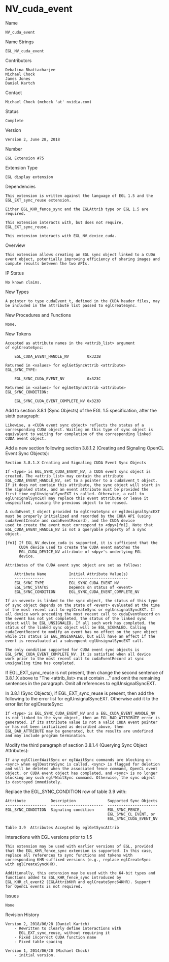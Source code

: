 # NV_cuda_event

Name

    NV_cuda_event

Name Strings

    EGL_NV_cuda_event

Contributors

    Debalina Bhattacharjee
    Michael Chock
    James Jones
    Daniel Kartch

Contact

    Michael Chock (mchock 'at' nvidia.com)

Status

    Complete

Version

    Version 2, June 28, 2018

Number

    EGL Extension #75

Extension Type

    EGL display extension

Dependencies

    This extension is written against the language of EGL 1.5 and the
    EGL_EXT_sync_reuse extension.

    Either EGL_KHR_fence_sync and the EGLAttrib type or EGL 1.5 are
    required.

    This extension interacts with, but does not require,
    EGL_EXT_sync_reuse.

    This extension interacts with EGL_NV_device_cuda.

Overview

    This extension allows creating an EGL sync object linked to a CUDA
    event object, potentially improving efficiency of sharing images and
    compute results between the two APIs.

IP Status

    No known claims.

New Types

    A pointer to type cudaEvent_t, defined in the CUDA header files, may
    be included in the attribute list passed to eglCreateSync.

New Procedures and Functions

    None.

New Tokens

    Accepted as attribute names in the <attrib_list> argument
    of eglCreateSync:

        EGL_CUDA_EVENT_HANDLE_NV        0x323B

    Returned in <values> for eglGetSyncAttrib <attribute>
    EGL_SYNC_TYPE:

        EGL_SYNC_CUDA_EVENT_NV          0x323C

    Returned in <values> for eglGetSyncAttrib <attribute>
    EGL_SYNC_CONDITION:

        EGL_SYNC_CUDA_EVENT_COMPLETE_NV 0x323D

Add to section 3.8.1 (Sync Objects) of the EGL 1.5 specification, after
the sixth paragraph:

    Likewise, a <CUDA event sync object> reflects the status of a
    corresponding CUDA object. Waiting on this type of sync object is
    equivalent to waiting for completion of the corresponding linked
    CUDA event object.

Add a new section following section 3.8.1.2 (Creating and Signaling
OpenCL Event Sync Objects):

    Section 3.8.1.X Creating and Signaling CUDA Event Sync Objects

    If <type> is EGL_SYNC_CUDA_EVENT_NV, a CUDA event sync object is
    created. The <attrib_list> may contain the attribute
    EGL_CUDA_EVENT_HANDLE_NV, set to a pointer to a cudaEvent_t object.
    If it does not contain this attribute, the sync object will start in
    the signaled state, and an event attribute must be provided the
    first time eglUnsignalSyncEXT is called. Otherwise, a call to
    eglUnsignalSyncEXT may replace this event attribute or leave it
    unspecified, causing the previous object to be reused.

    A cudaEvent_t object provided to eglCreateSync or eglUnsignalSyncEXT
    must be properly initialized and recorded by the CUDA API (using
    cudaEventCreate and cudaEventRecord), and the CUDA device
    used to create the event must correspond to <dpy>[fn1]. Note that
    EGL_CUDA_EVENT_HANDLE_NV is not a queryable property of a sync
    object.

    [fn1] If EGL_NV_device_cuda is supported, it is sufficient that the
          CUDA device used to create the CUDA event matches the
          EGL_CUDA_DEVICE_NV attribute of <dpy>'s underlying EGL
          device.

    Attributes of the CUDA event sync object are set as follows:

        Attribute Name          Initial Attribute Value(s)
        -------------           --------------------------
        EGL_SYNC_TYPE           EGL_SYNC_CUDA_EVENT_NV
        EGL_SYNC_STATUS         Depends on status of <event>
        EGL_SYNC_CONDITION      EGL_SYNC_CUDA_EVENT_COMPLETE_NV

    If an <event> is linked to the sync object, the status of this type
    of sync object depends on the state of <event> evaluated at the time
    of the most recent call to eglCreateSync or eglUnsignalSyncEXT. If
    all device work preceding the most recent call to cudaEventRecord on
    the event has not yet completed, the status of the linked sync
    object will be EGL_UNSIGNALED. If all such work has completed, the
    status of the linked sync object will be EGL_SIGNALED. Calling
    cudaEventRecord to modify an event has no effect on the sync object
    while its status is EGL_UNSIGNALED, but will have an effect if the
    event is reevaluated at a subsequent eglUnsignalSyncEXT call.

    The only condition supported for CUDA event sync objects is
    EGL_SYNC_CUDA_EVENT_COMPLETE_NV. It is satisfied when all device
    work prior to the most recent call to cudaEventRecord at sync
    unsignaling time has completed.

If EGL_EXT_sync_reuse is not present, then change the second sentence of
3.8.1.X above to "The <attrib_list> must contain ..." and omit the
remaining sentences in the paragraph. Omit all references to
eglUnsignalSyncEXT.

In 3.8.1 (Sync Objects), if EGL_EXT_sync_reuse is present, then add the
following to the error list for eglUnsignalSyncEXT. Otherwise add it to
the error list for eglCreateSync:

    If <type> is EGL_SYNC_CUDA_EVENT_NV and a EGL_CUDA_EVENT_HANDLE_NV
    is not linked to the sync object, then an EGL_BAD_ATTRIBUTE error is
    generated. If its attribute value is not a valid CUDA event pointer
    or has not been initialized as described above, then
    EGL_BAD_ATTRIBUTE may be generated, but the results are undefined
    and may include program termination.

Modify the third paragraph of section 3.8.1.4 (Querying Sync Object
Attributes):

    If any eglClientWaitSync or eglWaitSync commands are blocking on
    <sync> when eglDestroySync is called, <sync> is flagged for deletion
    and will be deleted when the associated fence command, OpenCL event
    object, or CUDA event object has completed, and <sync> is no longer
    blocking any such egl*WaitSync command. Otherwise, the sync object
    is destroyed immediately.

Replace the EGL_SYNC_CONDITION row of table 3.9 with:

    Attribute           Description              Supported Sync Objects
    ------------------  -----------------------  ----------------------
    EGL_SYNC_CONDITION  Signaling condition      EGL_SYNC_FENCE,
                                                 EGL_SYNC_CL_EVENT, or
                                                 EGL_SYNC_CUDA_EVENT_NV

    Table 3.9  Attributes Accepted by eglGetSyncAttrib


Interactions with EGL versions prior to 1.5

    This extension may be used with earlier versions of EGL, provided
    that the EGL_KHR_fence_sync extension is supported. In this case,
    replace all references to sync functions and tokens with
    corresponding KHR-suffixed versions (e.g., replace eglCreateSync
    with eglCreateSyncKHR).

    Additionally, this extension may be used with the 64-bit types and
    functions added to EGL_KHR_fence_sync introduced by
    EGL_KHR_cl_event2 (EGLAttribKHR and eglCreateSync64KHR). Support
    for OpenCL events is not required.

Issues

    None

Revision History

    Version 2, 2018/06/28 (Daniel Kartch)
        - Rewritten to clearly define interactions with
          EGL_EXT_sync_reuse, without requiring it
        - Fixed incorrect CUDA function name
        - Fixed table spacing

    Version 1, 2014/06/20 (Michael Chock)
        - initial version.
